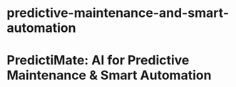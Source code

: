 # predictive-maintenance-and-smart-automation
# PredictiMate: AI for Predictive Maintenance &amp; Smart Automation
